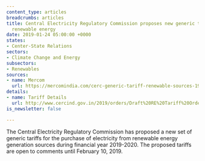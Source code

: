 ```yaml
---
content_type: articles
breadcrumbs: articles
title: Central Electricity Regulatory Commission proposes new generic tariffs for
  renewable energy
date: 2019-01-24 05:00:00 +0000
states:
- Center-State Relations
sectors:
- Climate Change and Energy
subsectors:
- Renewables
sources:
- name: Mercom
  url: https://mercomindia.com/cerc-generic-tariff-renewable-sources-19-20/
details:
- name: Tariff Details
  url: http://www.cercind.gov.in/2019/orders/Draft%20RE%20Tariff%20Order%20for%20FY%202019-20.pdf
is_newsletter: false

---
```

The Central Electricity Regulatory Commission has proposed a new set of generic tariffs for the purchase of electricity from renewable energy generation sources during financial year 2019-2020. The proposed tariffs are open to comments until February 10, 2019.
